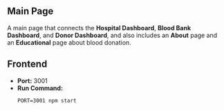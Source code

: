## Main Page

A main page that connects the **Hospital Dashboard**, **Blood Bank Dashboard**, and **Donor Dashboard**, and also includes an **About** page and an **Educational** page about blood donation.

## Frontend

- **Port:** 3001  
- **Run Command:**  
  ```Git bash
  PORT=3001 npm start
